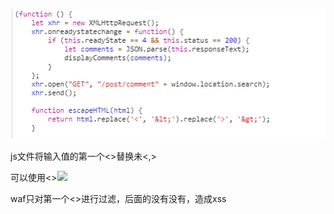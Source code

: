 

![](https://raw.githubusercontent.com/h1iba1/h1iba1.github.io/refs/heads/master/_posts/portswigger-labs/xss/images/9C63CAB1D1574CDC86F4F11990AC5B7Dclipboard.png)

js文件将输入值的第一个<>替换未&lt;,&gt;



可以使用<><img src=1 onerror=alert(1)>

waf只对第一个<>进行过滤，后面的没有没有，造成xss